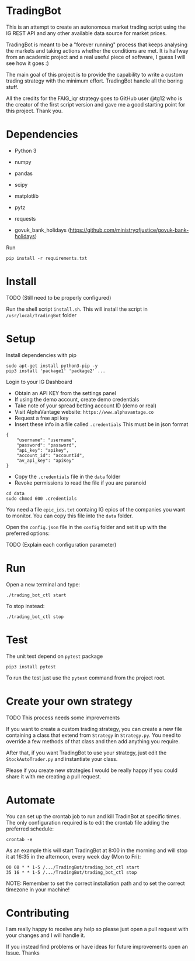 # TradingBot
This is an attempt to create an autonomous market trading script using the IG
REST API and any other available data source for market prices.

TradingBot is meant to be a "forever running" process that keeps
analysing the markets and taking actions whether the conditions are met.
It is halfway from an academic project and a real useful piece of
software, I guess I will see how it goes :)

The main goal of this project is to provide the capability to
write a custom trading strategy with the minimum effort.
TradingBot handle all the boring stuff.

All the credits for the FAIG_iqr strategy goes to GitHub user @tg12
who is the creator of the first script version and gave me a good
starting point for this project. Thank you.

# Dependencies
- Python 3

- numpy
- pandas
- scipy
- matplotlib
- pytz
- requests
- govuk_bank_holidays (https://github.com/ministryofjustice/govuk-bank-holidays)

Run
```
pip install -r requirements.txt
```

# Install
TODO (Still need to be properly configured)

Run the shell script `install.sh`.
This will install the script in `/usr/local/TradingBot` folder

# Setup
Install dependencies with pip
```
sudo apt-get install python3-pip -y
pip3 install 'package1' 'package2' ...
```

Login to your IG Dashboard
- Obtain an API KEY from the settings panel
- If using the demo account, create demo credentials
- Take note of your spread betting account ID (demo or real)
- Visit AlphaVantage website: `https://www.alphavantage.co`
- Request a free api key
- Insert these info in a file called `.credentials`
This must be in json format
```
{
    "username": "username",
    "password": "password",
    "api_key": "apikey",
    "account_id": "accountId",
    "av_api_key": "apiKey"
}
```
- Copy the `.credentials` file in the `data` folder
- Revoke permissions to read the file if you are paranoid
```
cd data
sudo chmod 600 .credentials
```

You need a file `epic_ids.txt` containg IG epics of the companies you want to monitor.
You can copy this file into the `data` folder.

Open the `config.json` file in the `config` folder and set it up
with the preferred options:

TODO (Explain each configuration parameter)

# Run
Open a new terminal and type:
```
./trading_bot_ctl start
```

To stop instead:
```
./trading_bot_ctl stop
```
# Test

The unit test depend on `pytest` package

```
pip3 install pytest
```

To run the test just use the `pytest` command from the project root.

# Create your own strategy

TODO This process needs some improvements

If you want to create a custom trading strategy, you can create a new
file containing a class that extend from `Strategy` in `Strategy.py`.
You need to override a few methods of that class and then add anything
you require.

After that, if you want TradingBot to use your strategy, just edit the
`StockAutoTrader.py` and instantiate your class.

Please if you create new strategies I would be really happy if you
could share it with me creating a pull request.

# Automate
You can set up the crontab job to run and kill TradinBot at specific times.
The only configuration required is to edit the crontab file adding the preferred schedule:
```
crontab -e
```
As an example this will start TradingBot at 8:00 in the morning and will stop it at 16:35 in the afternoon, every week day (Mon to Fri):
```
00 08 * * 1-5 /.../TradingBot/trading_bot_ctl start
35 16 * * 1-5 /.../TradingBot/trading_bot_ctl stop
```
NOTE: Remember to set the correct installation path and to set the correct timezone in your machine!

# Contributing
I am really happy to receive any help so please just open a pull request
with your changes and I will handle it.

If you instead find problems or have ideas for future improvements open an Issue. Thanks
